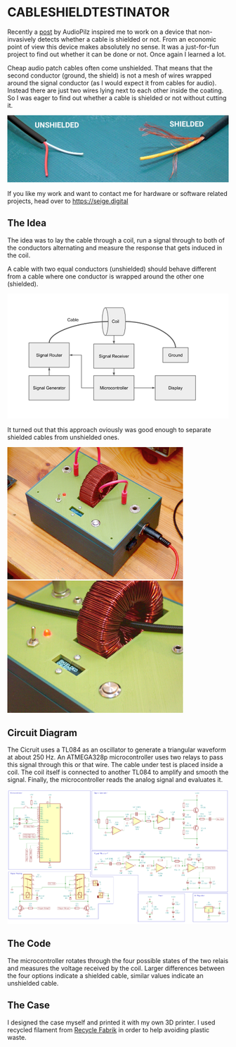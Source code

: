 # CABLESHIELDTESTINATOR

Recently a [post](https://www.instagram.com/audio.pilz/p/CvVS7SXtaue/) by AudioPilz inspired me to work on a device that non-invasively detects whether a cable is shielded or not. From an economic point of view this device makes absolutely no sense. It was a just-for-fun project to find out whether it can be done or not. Once again I learned a lot.

Cheap audio patch cables often come unshielded. That means that the second conductor (ground, the shield) is not a mesh of wires wrapped around the signal conductor (as I would expect it from cables for audio). Instead there are just two wires lying next to each other inside the coating. So I was eager to find out whether a cable is shielded or not without cutting it. 

![cables](images/cables.png)

If you like my work and want to contact me for hardware or software related projects, head over to https://seige.digital

## The Idea

The idea was to lay the cable through a coil, run a signal through to both of the conductors alternating and measure the response that gets induced in the coil. 

A cable with two equal conductors (unshielded) should behave different from a cable where one conductor is wrapped around the other one (shielded).

![Block  diagram](images/blockdiagram.png)

It turned out that this approach oviously was good enough to separate shielded cables from unshielded ones.

<img src="images/photo1.jpg" width="400"><img src="images/photo2.jpg" width="400">

## Circuit Diagram

The Cicruit uses a TL084 as an oscillator to generate a triangular waveform at about 250 Hz. An ATMEGA328p microcontroller uses two relays to pass this signal through this or that wire. The cable under test is placed inside a coil. The coil itself is connected to another TL084 to amplify and smooth the signal. Finally, the microcontroller reads the analog signal and evaluates it.

![Block  diagram](images/schematic.png)

## The Code

The microcontroller rotates through the four possible states of the two relais and measures the voltage received by the coil. Larger differences between the four options indicate a shielded cable, similar values indicate an unshielded cable.

## The Case

I designed the case myself and printed it with my own 3D printer. I used recycled filament from [Recycle Fabrik](https://recyclingfabrik.com) in order to help avoiding plastic waste.








